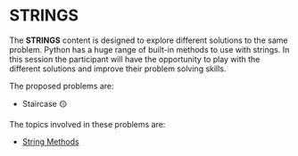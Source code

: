 # STRINGS

The **STRINGS** content is designed to explore different solutions to the same problem. Python has a huge range of built-in methods to use with strings.
In this session the participant will have the opportunity to play with the different solutions and improve their problem solving skills.

The proposed problems are:

- Staircase 🟡

The topics involved in these problems are:

- [String Methods](https://www.w3schools.com/python/python_ref_string.asp)
